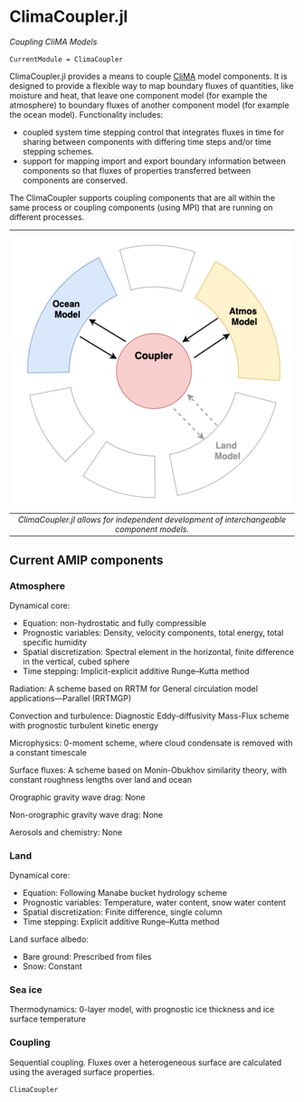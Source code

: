 # ClimaCoupler.jl

*Coupling CliMA Models*

```@meta
CurrentModule = ClimaCoupler
```

ClimaCoupler.jl provides a means to couple [CliMA](https://github.com/CliMA) 
model components. It is designed to provide a flexible way to map boundary fluxes
of quantities, like moisture and heat, that leave one component model
(for example the atmosphere) to boundary fluxes of another component model
(for example the ocean model).
Functionality includes:
- coupled system time stepping control that integrates fluxes in time for sharing
  between components with differing time steps and/or time stepping schemes.
- support for mapping import and export boundary information between components
  so that fluxes of properties transferred between components are conserved.

The ClimaCoupler supports coupling components that are all within the same process
or coupling components (using MPI) that are running on different processes.

| ![Coupler Scheme](images/cplsetup.png) |
|:--:|
| *ClimaCoupler.jl allows for independent development of interchangeable component models.* |


## Current AMIP components

### Atmosphere

Dynamical core:
- Equation: non-hydrostatic and fully compressible
- Prognostic variables: Density, velocity components, total energy, total specific humidity
- Spatial discretization: Spectral element in the horizontal, finite difference in the vertical, cubed sphere
- Time stepping: Implicit-explicit additive Runge–Kutta method

Radiation: A scheme based on RRTM for General circulation model applications—Parallel (RRTMGP)

Convection and turbulence: Diagnostic Eddy-diffusivity Mass-Flux scheme with prognostic turbulent kinetic energy

Microphysics: 0-moment scheme, where cloud condensate is removed with a constant timescale

Surface fluxes: A scheme based on Monin-Obukhov similarity theory, with constant roughness lengths over land and ocean

Orographic gravity wave drag: None

Non-orographic gravity wave drag: None

Aerosols and chemistry: None

### Land

Dynamical core:
- Equation: Following Manabe bucket hydrology scheme
- Prognostic variables: Temperature, water content, snow water content
- Spatial discretization: Finite difference, single column
- Time stepping: Explicit additive Runge–Kutta method

Land surface albedo: 
- Bare ground: Prescribed from files
- Snow: Constant

### Sea ice

Thermodynamics: 0-layer model, with prognostic ice thickness and ice surface temperature

### Coupling

Sequential coupling. Fluxes over a heterogeneous surface are calculated using the averaged surface properties.

```@docs
ClimaCoupler
```
